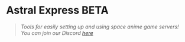 # **Astral Express BETA**
> *Tools for easily setting up and using space anime game servers!\
> You can join our Discord [here](https://discord.gg/dVcRarJBx4)*